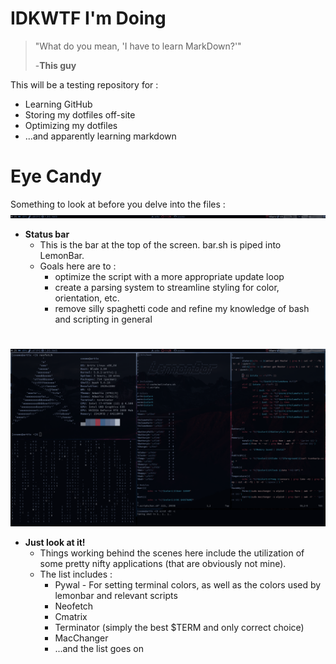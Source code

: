 # IDKWTF I'm Doing
> "What do you mean, 'I have to learn MarkDown?'"
>
> -**This guy**

This will be a testing repository for :
* Learning GitHub
* Storing my dotfiles off-site
* Optimizing my dotfiles
* ...and apparently learning markdown

# Eye Candy

Something to look at before you delve into the files :
![bar]
* **Status bar**
  * This is the bar at the top of the screen.  bar.sh is piped into LemonBar.
  * Goals here are to : 
    * optimize the script with a more appropriate update loop
    * create a parsing system to streamline styling for color, orientation, etc.
    * remove silly spaghetti code and refine my knowledge of bash and scripting in general
#

![screen]
* **Just look at it!**
  * Things working behind the scenes here include the utilization of some pretty nifty applications (that are obviously not mine).
  * The list includes :
    * Pywal - For setting terminal colors, as well as the colors used by lemonbar and relevant scripts
    * Neofetch
    * Cmatrix
    * Terminator (simply the best $TERM and only correct choice)
    * MacChanger
    * ...and the list goes on



[bar]: https://github.com/lostinthestack/dotfiles/blob/main/bar.png?raw=true
[screen]: https://github.com/lostinthestack/dotfiles/blob/main/screen.png?raw=true
